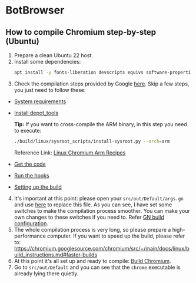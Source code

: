# BotBrowser

## How to compile Chromium step-by-step (Ubuntu)

1. Prepare a clean Ubuntu 22 host.
2. Install some dependencies:
   ```bash
   apt install -y fonts-liberation devscripts equivs software-properties-common libmpfr-dev libgmp3-dev libmpc-dev libstdc++-12-dev clang avahi-daemon libavahi-client-dev libnss-mdns qtbase5-dev libqt5widgets5 libx11-xcb-dev
   ```
3. Check the compilation steps provided by Google [here](https://chromium.googlesource.com/chromium/src/+/main/docs/linux/build_instructions.md). Skip a few steps, you just need to follow these:

- [System requirements](https://chromium.googlesource.com/chromium/src/+/main/docs/linux/build_instructions.md#system-requirements)
- [Install depot_tools](https://chromium.googlesource.com/chromium/src/+/main/docs/linux/build_instructions.md#install)

   **Tip:** If you want to cross-compile the ARM binary, in this step you need to execute:

   ```bash
   ./build/linux/sysroot_scripts/install-sysroot.py --arch=arm
   ```

   Reference Link: [Linux Chromium Arm Recipes](https://chromium.googlesource.com/chromium/src/+/main/docs/linux/chromium_arm.md#installing-the-toolchain)

- [Get the code](https://chromium.googlesource.com/chromium/src/+/main/docs/linux/build_instructions.md#get-the-code)
- [Run the hooks](https://chromium.googlesource.com/chromium/src/+/main/docs/linux/build_instructions.md#run-the-hooks)
- [Setting up the build](https://chromium.googlesource.com/chromium/src/+/main/docs/linux/build_instructions.md#setting-up-the-build)

4. It's important at this point: please open your `src/out/Default/args.gn` and use [here](debian/args.gn) to replace this file. As you can see, I have set some switches to make the compilation process smoother. You can make your own changes to these switches if you need to. Refer [GN build configuration](https://www.chromium.org/developers/gn-build-configuration/).
5. The whole compilation process is very long, so please prepare a high-performance computer. If you want to speed up the build, please refer to: https://chromium.googlesource.com/chromium/src/+/main/docs/linux/build_instructions.md#faster-builds
6. At this point it's all set up and ready to compile: [Build Chromium](https://chromium.googlesource.com/chromium/src/+/main/docs/linux/build_instructions.md#build-chromium).
7. Go to `src/out/Default` and you can see that the `chrome` executable is already lying there quietly.
